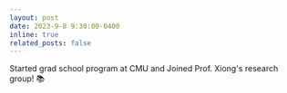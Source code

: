 ```yaml
---
layout: post
date: 2023-9-8 9:30:00-0400
inline: true
related_posts: false
---
```


Started grad school program at CMU and Joined Prof. Xiong's research group! 📚
